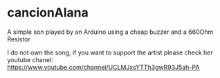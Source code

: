 # cancionAlana
A simple son played by an Arduino using a cheap buzzer and a 660Ohm Resistor

I do not own the song, if you want to support the artist please check her youtube chanel: 
https://www.youtube.com/channel/UCLMJxsYTTh3gwR93J5ah-PA
